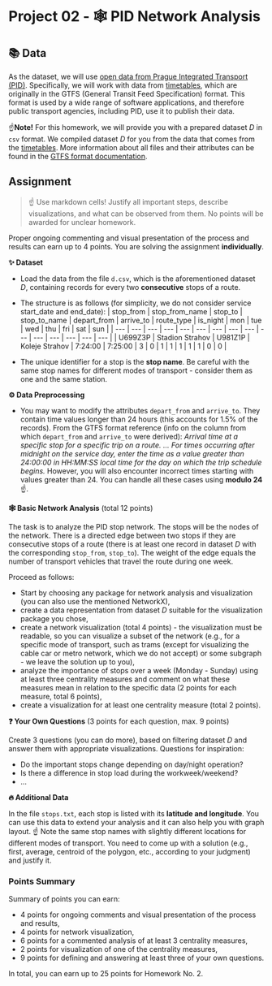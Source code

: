 # Project 02 - 🕸 PID Network Analysis

## 📚 Data
As the dataset, we will use [open data from Prague Integrated Transport (PID)](https://pid.cz/o-systemu/opendata/). Specifically, we will work with data from [timetables](https://pid.cz/o-systemu/opendata/#h-gtfs), which are originally in the GTFS (General Transit Feed Specification) format. This format is used by a wide range of software applications, and therefore public transport agencies, including PID, use it to publish their data.

☝️**Note!** For this homework, we will provide you with a prepared dataset $D$ in `csv` format. We compiled dataset $D$ for you from the data that comes from the [timetables](https://pid.cz/o-systemu/opendata/#h-gtfs). More information about all files and their attributes can be found in the [GTFS format documentation](https://developers.google.com/transit/gtfs/reference).

## Assignment
> ☝️ Use markdown cells! Justify all important steps, describe visualizations, and what can be observed from them. No points will be awarded for unclear homework.

Proper ongoing commenting and visual presentation of the process and results can earn up to 4 points. You are solving the assignment **individually**.

**✨ Dataset**
* Load the data from the file `d.csv`, which is the aforementioned dataset $D$, containing records for every two **consecutive** stops of a route.
* The structure is as follows (for simplicity, we do not consider service start_date and end_date):
| stop_from | stop_from_name | stop_to | stop_to_name | depart_from | arrive_to | route_type | is_night | mon | tue | wed | thu | fri | sat | sun |
| --- | --- | --- | --- | --- | --- | --- | --- | --- | --- | --- | --- | --- | --- | --- |
| U699Z3P | Stadion Strahov | U981Z1P | Koleje Strahov | 7:24:00 | 7:25:00 | 3 | 0 | 1 | 1 | 1 | 1 | 1 | 0 | 0 |

* The unique identifier for a stop is the **stop name**. Be careful with the same stop names for different modes of transport - consider them as one and the same station.

**⚙️ Data Preprocessing**

* You may want to modify the attributes `depart_from` and `arrive_to`. They contain time values longer than 24 hours (this accounts for 1.5% of the records). From the GTFS format reference (info on the column from which `depart_from` and `arrive_to` were derived): _Arrival time at a specific stop for a specific trip on a route. … For times occurring after midnight on the service day, enter the time as a value greater than 24:00:00 in HH:MM:SS local time for the day on which the trip schedule begins._ However, you will also encounter incorrect times starting with values greater than 24. You can handle all these cases using **modulo 24** ☝️.

**🕸️ Basic Network Analysis** (total 12 points)

The task is to analyze the PID stop network. The stops will be the nodes of the network. There is a directed edge between two stops if they are consecutive stops of a route (there is at least one record in dataset $D$ with the corresponding `stop_from`, `stop_to`). The weight of the edge equals the number of transport vehicles that travel the route during one week.

Proceed as follows:
* Start by choosing any package for network analysis and visualization (you can also use the mentioned NetworkX),
* create a data representation from dataset $D$ suitable for the visualization package you chose,
* create a network visualization (total 4 points) - the visualization must be readable, so you can visualize a subset of the network (e.g., for a specific mode of transport, such as trams (except for visualizing the cable car or metro network, which we do not accept) or some subgraph - we leave the solution up to you),
* analyze the importance of stops over a week (Monday - Sunday) using at least three centrality measures and comment on what these measures mean in relation to the specific data (2 points for each measure, total 6 points),
* create a visualization for at least one centrality measure (total 2 points).

**❓ Your Own Questions** (3 points for each question, max. 9 points)

Create 3 questions (you can do more), based on filtering dataset $D$ and answer them with appropriate visualizations. Questions for inspiration:
* Do the important stops change depending on day/night operation?
* Is there a difference in stop load during the workweek/weekend?
* ...

**🔥 Additional Data**

In the file `stops.txt`, each stop is listed with its **latitude and longitude**. You can use this data to extend your analysis and it can also help you with graph layout. ☝️ Note the same stop names with slightly different locations for different modes of transport. You need to come up with a solution (e.g., first, average, centroid of the polygon, etc., according to your judgment) and justify it.

### Points Summary
Summary of points you can earn:
- 4 points for ongoing comments and visual presentation of the process and results,
- 4 points for network visualization,
- 6 points for a commented analysis of at least 3 centrality measures,
- 2 points for visualization of one of the centrality measures,
- 9 points for defining and answering at least three of your own questions.

In total, you can earn up to 25 points for Homework No. 2.
